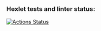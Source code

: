 ### Hexlet tests and linter status:
[![Actions Status](https://github.com/iphilka/frontend-project-44/workflows/hexlet-check/badge.svg)](https://github.com/iphilka/frontend-project-44/actions)